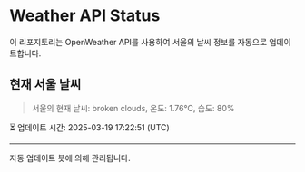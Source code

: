 
# Weather API Status

이 리포지토리는 OpenWeather API를 사용하여 서울의 날씨 정보를 자동으로 업데이트합니다.

## 현재 서울 날씨
> 서울의 현재 날씨: broken clouds, 온도: 1.76°C, 습도: 80%

⏳ 업데이트 시간: 2025-03-19 17:22:51 (UTC)

---
자동 업데이트 봇에 의해 관리됩니다.
